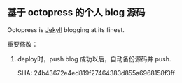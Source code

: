 基于 octopress 的个人 blog 源码
-------------------------------

Octopress is [Jekyll](https://github.com/mojombo/jekyll) blogging at its finest.

重要修改：

1. deploy时，push blog 成功以后，自动备份源码并 push.

    SHA: 24b43672e4ed819f27464383d855a6968158f3ff

